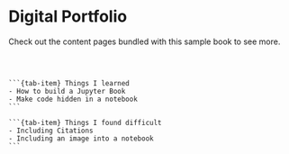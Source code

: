 # Digital Portfolio  

Check out the content pages bundled with this sample book to see more.

```{tableofcontents}
```
  
<br>

````{tab-set}
```{tab-item} Things I learned
- How to build a Jupyter Book
- Make code hidden in a notebook
```

```{tab-item} Things I found difficult
- Including Citations
- Including an image into a notebook
```
````